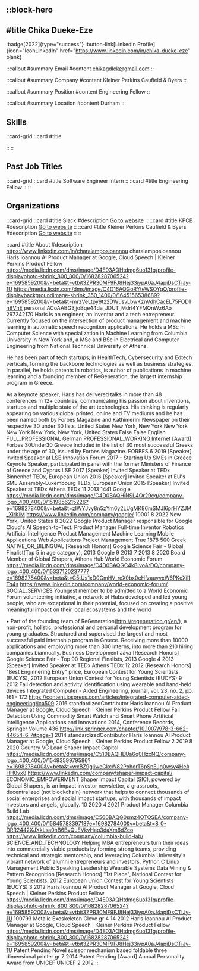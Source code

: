 ::block-hero
---
#title
Chika Dueke-Eze
---

:badge[2022]{type="success"}
:button-link[LinkedIn Profile]{icon="IconLinkedIn" href="https://www.linkedin.com/in/chika-dueke-eze" blank}

::callout
#summary
Email
#content
chikagdlck@gmail.com
::

::callout
#summary
Company
#content
Kleiner Perkins Caufield & Byers
::

::callout
#summary
Position
#content
Engineering Fellow
::

::callout
#summary
Location
#content
Durham
::

## Skills
::card-grid
::card
#title

::
::

## Past Job Titles
::card-grid
::card
#title
Software Engineer Intern
::
::card
#title
Engineering Fellow
::
::

## Organizations
::card-grid
::card
#title
Slack
#description
[Go to website](slack.com)
::
::card
#title
KPCB
#description
[Go to website](kleinerperkins.com)
::
::card
#title
Kleiner Perkins Caufield & Byers
#description
[Go to website](kpcb.com)
::
::

::card
#title
About
#description
https://www.linkedin.com/in/charalamposioannou charalamposioannou Haris Ioannou AI Product Manager at Google, Cloud Speech | Kleiner Perkins Product Fellow https://media.licdn.com/dms/image/D4E03AQHtdmg6uo131g/profile-displayphoto-shrink_800_800/0/1682828706524?e=1695859200&v=beta&t=vtbit3ZPR30MF9FJ8Hej33iypA0aJ4apiDsCTiJy-1U https://media.licdn.com/dms/image/C4D16AQGoRYteWSOYgQ/profile-displaybackgroundimage-shrink_350_1400/0/1645156538689?e=1695859200&v=beta&t=mrzVeLtpy9tz2DWusvLbwKznVdhCacEL75FOD1nBVhE personal ACoAABG3jjoBqe44da_JDUT_Mdrl4YFMQnWz6Ao 297242170 Haris is an engineer, an inventor and a tech entrepreneur. Currently focused on the intersection of product management and machine learning in automatic speech recognition applications. He holds a MSc in Computer Science with specialization in Machine Learning from Columbia University in New York and, a MSc and BSc in Electrical and Computer Engineering from National Technical University of Athens.

He has been part of tech startups, in HealthTech, Cybersecurity and Edtech verticals, forming the backbone technologies as well as business strategies. In parallel, he holds patents in robotics, is author of publications in machine learning and a founding member of ReGeneration, the largest internship program in Greece. 

As a keynote speaker, Haris has delivered talks in more than 48 conferences in 12+ countries, communicating his passion about inventions, startups and multiple state of the art technologies. His thinking is regularly appearing on various global printed, online and TV mediums and he has been named both by Forbes Magazine and Kathimerini Newspaper on their respective 30 under 30 lists. United States New York, New York New York New York New York, New York, United States False False English FULL_PROFESSIONAL German PROFESSIONAL_WORKING Internet [Award] Forbes 30Under30 Greece Included in the list of 30 most successful Greeks under the age of 30, issued by Forbes Magazine. FORBES 6 2019 [Speaker] Invited Speaker at LSE Innovation Forum 2017 - Starting Up SMEs in Greece Keynote Speaker, participated in panel with the former Ministers of Finance of Greece and Cyprus LSE 2017 [Speaker] Invited Speaker at TEDx Binnenhof TEDx, European Union 2016 [Speaker] Invited Speaker at EU's SME Assembly-Luxembourg TEDx, European Union 2015 [Speaker] Invited Speaker at TEDx Athens TEDx 11 2013 1441 Google https://media.licdn.com/dms/image/C4D0BAQHiNSL4Or29cg/company-logo_400_400/0/1519856215226?e=1698278400&v=beta&t=zIWYJvy8n5zYm6y2LUgMK86mSMJl6prHYZJM_XirKlM https://www.linkedin.com/company/google/ 10001 8 2022 New York, United States 8 2022 Google Product Manager responsible for Google Cloud's AI Speech-to-Text. Product Manager Full-time Inventor Robotics Artificial Intelligence Product Management Machine Learning Mobile Applications Web Applications Project Management True 1878 500 Greek NATIVE_OR_BILINGUAL [Research Honors] Google Science Fair - Global Finalist(Top 5 in age category), 2013 Google 9 2013 7 2013 8 2020 Board Member of Global Shapers, Athens Hub World Economic Forum https://media.licdn.com/dms/image/C4D0BAQGC4kBIvoArDQ/company-logo_400_400/0/1533712023777?e=1698278400&v=beta&t=C5tUs1xD0GmHV_reX0bx0eHfzauyvxW6PKeXjl1Tq4s https://www.linkedin.com/company/world-economic-forum/ SOCIAL_SERVICES Youngest member to be admitted to a World Economic Forum volunteering initiative, a network of Hubs developed and led young people, who are exceptional in their potential, focused on creating a positive meaningful impact on their local ecosystems and the world

• Part of the founding team of ReGeneration(http://regeneration.gr/en/), a non-profit, holistic, professional and personal development program for young graduates. Structured and supervised the largest and most successful paid internship program in Greece. Receiving more than 10000 applications and employing more than 300 interns, into more than 210 hiring companies biannually. Business Development Java [Research Honors] Google Science Fair - Top 90 Regional Finalists, 2013 Google 4 2013 [Speaker] Invited Speaker at TEDx Athens TEDx 12 2012 [Research Honors] "Best Enginnering Entry" price, European Contest for Young Scientists (EUCYS), 2012 European Union Contest for Young Scientists (EUCYS) 9 2012 Fall detection and activity identification using wearable and hand-held devices Integrated Computer - Aided Engineering, journal, vol. 23, no. 2, pp. 161 - 172 https://content.iospress.com/articles/integrated-computer-aided-engineering/ica509 2016 standardizedContributor Haris Ioannou AI Product Manager at Google, Cloud Speech | Kleiner Perkins Product Fellow Fall Detection Using Commodity Smart Watch and Smart Phone Artificial Intelligence Applications and Innovations 2014, Conference Records, Springer Volume 436 http://link.springer.com/chapter/10.1007/978-3-662-44654-6_7#page-1 2014 standardizedContributor Haris Ioannou AI Product Manager at Google, Cloud Speech | Kleiner Perkins Product Fellow 2 2019 8 2020 Country VC Lead  Shaper Impact Capital https://media.licdn.com/dms/image/C510BAQHEUa6q0HzcNQ/company-logo_400_400/0/1549359979586?e=1698278400&v=beta&t=wxBZ9gIiweCkcW82PohorT6pSpEJg0wsy4HeAHH0vx8 https://www.linkedin.com/company/shaper-impact-capital/ ECONOMIC_EMPOWERMENT Shaper Impact Capital (SIC), powered by Global Shapers, is an impact investor newsletter, a grassroots, decentralized (not blockchain) network that helps to connect thousands of social enterprises and social impact startups, with thousands of impact investors and angels, globally. 10 2020 4 2021 Product Manager Columbia Build Lab https://media.licdn.com/dms/image/C560BAQG0smz4OTQSEA/company-logo_400_400/0/1584578339718?e=1698278400&v=beta&t=8_0-DRR2442XJXkLsa0hB6BvQuEVkvHaq3daXm6dZco https://www.linkedin.com/company/columbia-build-lab/ SCIENCE_AND_TECHNOLOGY Helping MBA entrepreneurs turn their ideas into commercially viable products by forming strong teams, providing technical and strategic mentorship, and leveraging Columbia University's vibrant network of alumni entrepreneurs and investors. Python C Linux Management Public Speaking Leadership Wearable Systems Data Mining & Pattern Recognition [Research Honors] "1st Place", National Contest for Young Scientists, 2012 European Union Contest for Young Scientists (EUCYS) 3 2012 Haris Ioannou AI Product Manager at Google, Cloud Speech | Kleiner Perkins Product Fellow https://media.licdn.com/dms/image/D4E03AQHtdmg6uo131g/profile-displayphoto-shrink_800_800/0/1682828706524?e=1695859200&v=beta&t=vtbit3ZPR30MF9FJ8Hej33iypA0aJ4apiDsCTiJy-1U 100793 Metalic Exoskeleton Glove gr 4 14 2012 Haris Ioannou AI Product Manager at Google, Cloud Speech | Kleiner Perkins Product Fellow https://media.licdn.com/dms/image/D4E03AQHtdmg6uo131g/profile-displayphoto-shrink_800_800/0/1682828706524?e=1695859200&v=beta&t=vtbit3ZPR30MF9FJ8Hej33iypA0aJ4apiDsCTiJy-1U Patent Pending Novel scissor mechanism based foldable three dimensional printer gr 7 2014 Patent Pending [Award] Annual Personality Award from UNICEF UNICEF 2 2012
::
